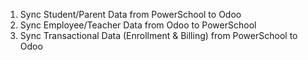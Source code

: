

1. Sync Student/Parent Data from PowerSchool to Odoo
2. Sync Employee/Teacher Data from Odoo to PowerSchool
3. Sync Transactional Data (Enrollment & Billing) from PowerSchool to Odoo
